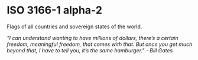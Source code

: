 # ISO 3166-1 alpha-2
Flags of all countries and sovereign states of the world.

_"I can understand wanting to have millions of dollars, there’s a certain freedom, meaningful freedom, that comes with that. But once you get much beyond that, I have to tell you, it’s the same hamburger." - Bill Gates_
